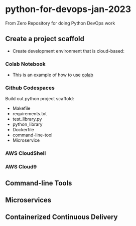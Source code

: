 # python-for-devops-jan-2023
From Zero Repository for doing Python DevOps work

## Create a project scaffold

* Create development environment that is cloud-based:

### Colab Notebook

* This is an example of how to use [colab](https://colab.research.google.com/github/mgokulm/python-for-devops-jan-2023/blob/main/getting_started_python.ipynb#scrollTo=7AktpJo785Tc)

### Github Codespaces

Build out python project scaffold:

* Makefile
* requirements.txt
* test_library.py
* python_library
* Dockerfile
* command-line-tool
* Microservice

### AWS CloudShell
### AWS Cloud9

## Command-line Tools

## Microservices

## Containerized Continuous Delivery
